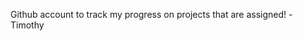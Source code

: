 <html>

<body>

Github account to track my progress on projects that are assigned! 
-Timothy
</html>
